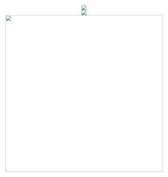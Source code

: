 <div align=center>

  <img src="https://moe-counter.glitch.me/get/@eggn886?theme=asoul"/>
  <br>
  
  <img src="https://skillicons.dev/icons?i=html,css,js,py,go,java">
  <br>

  <img src="https://github-widgetbox.vercel.app/api/profile?username=eggn886&data=followers,repositories,stars&theme=darkmode" width=500>
  <br>
  
</p>
